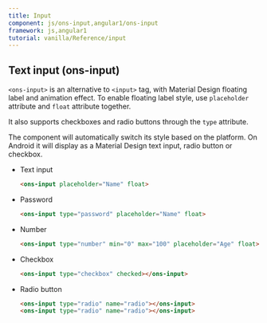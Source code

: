 ```yaml
---
title: Input
component: js/ons-input,angular1/ons-input
framework: js,angular1
tutorial: vanilla/Reference/input
---
```


## Text input (ons-input)

`<ons-input>` is an alternative to `<input>` tag, with Material Design floating label and animation effect. To enable floating label style, use `placeholder` attribute and `float` attribute together.

It also supports checkboxes and radio buttons through the `type` attribute.

The component will automatically switch its style based on the platform. On Android it will display as a Material Design text input, radio button or checkbox.

- Text input

  ```html
  <ons-input placeholder="Name" float>
  ```

- Password

  ```html
  <ons-input type="password" placeholder="Name" float>
  ```

- Number

  ```html
  <ons-input type="number" min="0" max="100" placeholder="Age" float>
  ```

- Checkbox
  ```html
  <ons-input type="checkbox" checked></ons-input>
  ```

- Radio button
  ```html
  <ons-input type="radio" name="radio"></ons-input>
  <ons-input type="radio" name="radio"></ons-input>
  ```
